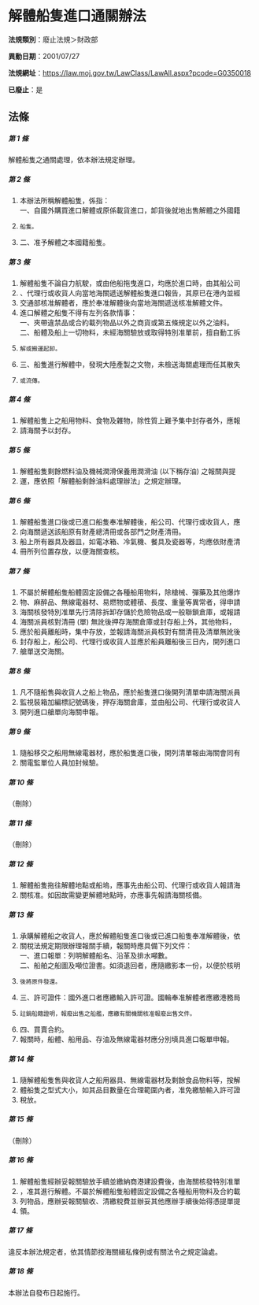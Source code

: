 # 解體船隻進口通關辦法

**法規類別**：廢止法規＞財政部

**異動日期**：2001/07/27  

**法規網址**：https://law.moj.gov.tw/LawClass/LawAll.aspx?pcode=G0350018

**已廢止**：是



## 法條
##### 第 1 條
解體船隻之通關處理，依本辦法規定辦理。

##### 第 2 條
1. 本辦法所稱解體船隻，係指：  
一、自國外購買進口解體或原係載貨進口，卸貨後就地出售解體之外國籍
1.     船隻。
1. 二、准予解體之本國籍船隻。

##### 第 3 條
1. 解體船隻不論自力航駛，或由他船拖曳進口，均應於進口時，由其船公司
1. 、代理行或收貨人向當地海關遞送解體船隻進口報告，其原已在港內並經
1. 交通部核准解體者，應於奉准解體後向當地海關遞送核准解體文件。
1. 進口解體之船隻不得有左列各款情事：  
一、夾帶違禁品或合約載列物品以外之商貨或第五條規定以外之油料。  
二、船體及船上一切物料，未經海關驗放或取得特別准單前，擅自動工拆
1.     解或搬運起卸。
1. 三、船隻進行解體中，發現大陸產製之文物，未檢送海關處理而任其散失
1.     或流傳。

##### 第 4 條
1. 解體船隻上之船用物料、食物及雜物，除性質上難予集中封存者外，應報
1. 請海關予以封存。

##### 第 5 條
1. 解體船隻剩餘燃料油及機械潤滑保養用潤滑油 (以下稱存油) 之報關與提
1. 運，應依照「解體船剩餘油料處理辦法」之規定辦理。

##### 第 6 條
1. 解體船隻進口後或已進口船隻奉准解體後，船公司、代理行或收貨人，應
1. 向海關遞送該船原有財產總清冊或各部門之財產清冊。
1. 船上所有器具及器皿，如電冰箱、冷氣機、餐具及瓷器等，均應依財產清
1. 冊所列位置存放，以便海關查核。

##### 第 7 條
1. 不屬於解體船隻船體固定設備之各種船用物料，除槍械、彈藥及其他爆炸
1. 物、麻醉品、無線電器材、易燃物或體積、長度、重量等異常者，得申請
1. 海關核發特別准單先行清除拆卸存儲於危險物品或一般聯鎖倉庫，或報請
1. 海關派員核對清冊 (單) 無訛後押存海關倉庫或封存船上外，其他物料，
1. 應於船員離船時，集中存放，並報請海關派員核對有關清冊及清單無訛後
1. 封存船上，船公司、代理行或收貨人並應於船員離船後三日內，開列進口
1. 艙單送交海關。

##### 第 8 條
1. 凡不隨船售與收貨人之船上物品，應於船隻進口後開列清單申請海關派員
1. 監視裝箱加編標記號碼後，押存海關倉庫，並由船公司、代理行或收貨人
1. 開列進口艙單向海關申報。

##### 第 9 條
1. 隨船移交之船用無線電器材，應於船隻進口後，開列清單報由海關會同有
1. 關電監單位人員加封候驗。

##### 第 10 條
（刪除）

##### 第 11 條
（刪除）

##### 第 12 條
1. 解體船隻拖往解體地點或船塢，應事先由船公司、代理行或收貨人報請海
1. 關核准。如因故需變更解體地點時，亦應事先報請海關核備。

##### 第 13 條
1. 承購解體船之收貨人，應於解體船隻進口後或已進口船隻奉准解體後，依
1. 關稅法規定期限辦理報關手續，報關時應具備下列文件：  
一、進口報單：列明解體船名、沿革及排水噸數。  
二、船舶之船圖及噸位證書。如須退回者，應隨繳影本一份，以便於核明
1.     後將原件發還。
1. 三、許可證件：國外進口者應繳輸入許可證。國輪奉准解體者應繳港務局
1.     註銷船籍證明，報廢出售之船艦，應繳有關機關核准報廢出售文件。
1. 四、買賣合約。
1. 報關時，船體、船用品、存油及無線電器材應分別填具進口報單申報。

##### 第 14 條
1. 隨解體船隻售與收貨人之船用器具、無線電器材及剩餘食品物料等，按解
1. 體船隻之型式大小，如其品目數量在合理範圍內者，准免繳驗輸入許可證
1. 稅放。

##### 第 15 條
（刪除）

##### 第 16 條
1. 解體船隻經辦妥報關驗放手續並繳納商港建設費後，由海關核發特別准單
1. ，准其進行解體。不屬於解體船隻船體固定設備之各種船用物料及合約載
1. 列物品，應辦妥報關驗收、清繳稅費並辦妥其他應辦手續後始得憑提單提
1. 領。

##### 第 17 條
違反本辦法規定者，依其情節按海關緝私條例或有關法令之規定論處。

##### 第 18 條
本辦法自發布日起施行。


